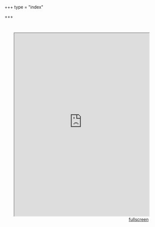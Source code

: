 +++
type = "index"


+++
<head>
<style type="text/css">
	.padding {
		padding: 30px;
	}
</style>
</head>

<body>
<div class="padding">
<iframe src="http://maps-for-sasha.hol.es/maps/guatemala.html" width = "100%" height = "600px"></iframe>
<div align="right"><a href="http://maps-for-sasha.hol.es/maps/guatemala.html" target="_blank" class="button">fullscreen</a></div>
</div>
</body>